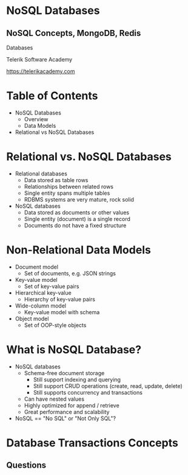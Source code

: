 <!-- section start -->
<!-- attr: {id: 'title', class: 'slide-title', hasScriptWrapper: true} -->
# NoSQL Databases
## NoSQL Concepts, MongoDB, Redis

<div class="signature">
    <p class="signature-course">Databases</p>
    <p class="signature-initiative">Telerik Software Academy</p>
    <a href="https://telerikacademy.com" class="signature-link">https://telerikacademy.com</a>
</div>

<!-- section start -->
<!-- attr: {id: 'table-of-contents'} -->
# Table of Contents

*   NoSQL Databases
    *   Overview
    *   Data Models
*   Relational vs NoSQL Databases

<!-- section start -->
<!-- attr: {class: 'slide-section', showInPresentation: true} -->
<!-- #   NoSQL Databases
##    Overview, Models, Concepts, Examples -->

#   Relational vs. NoSQL Databases

*   Relational databases
    *   Data stored as table rows
    *   Relationships between related rows
    *   Single entity spans multiple tables
    *   RDBMS systems are very mature, rock solid
*   NoSQL databases
    *   Data stored as documents or other values
    *   Single entity (document) is a single record
    *   Documents do not have a fixed structure

#   Non-Relational Data Models

*   Document model
    *   Set of documents, e.g. JSON strings
*   Key-value model
    *   Set of key-value pairs
*   Hierarchical key-value
    *   Hierarchy of key-value pairs
*   Wide-column model
    *   Key-value model with schema
*   Object model
    *   Set of OOP-style objects

#   What is NoSQL Database?

*   NoSQL databases
    *   Schema-free document storage
        *   Still support indexing and querying
        *   Still support CRUD operations (create, read, update, delete)
        *   Still supports concurrency  and transactions
    *   Can have nested values
    *   Highly optimized for append / retrieve
    *   Great performance and scalability
*   NoSQL == "No SQL" or "Not Only SQL"?

<!-- section start -->
<!-- attr: {id: 'questions', class: 'slide-questions', showInPresentation: true} -->
# Database Transactions Concepts
## Questions
